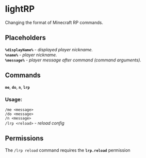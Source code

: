 # lightRP
Changing the format of Minecraft RP commands.
## Placeholders
**`%displayName%`** - *displayed player nickname.*  
**`%name%`** - *player nickname.*  
**`%message%`** - *player message after command (command arguments).*
## Commands
**`me`**, **`do`**, **`n`**, **`lrp`**
### Usage:
`/me <message>`  
`/do <message>`  
`/n <message>`  
`/lrp <reload>` - *reload config*  
## Permissions
The `/lrp reload` command requires the **`lrp.reload`** permission
